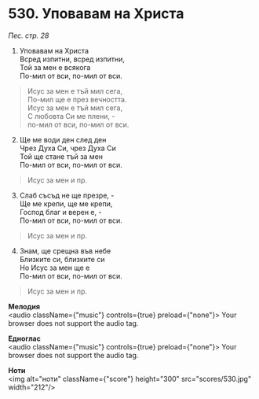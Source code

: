# 530. Уповавам на Христа  

*Пес. стр. 28*  

1. Уповавам на Христа  
Всред изпитни, всред изпитни,  
Той за мен е всякога  
По-мил от вси, по-мил от вси.  

> Исус за мен е тъй мил сега,  
> По-мил ще е през вечността.  
> Исус за мен е тъй мил сега,  
> С любовта Си ме плени, -  
> по-мил от вси, по-мил от вси.  

2. Ще ме води ден след ден  
Чрез Духа Си, чрез Духа Си  
Той ще стане тъй за мен  
По-мил от вси, по-мил от вси.  

> Исус за мен и пр.  

3. Слаб съсъд не ще презре, -  
Ще ме крепи, ще ме крепи,  
Господ благ и верен е, -  
По-мил от вси, по-мил от вси.  

> Исус за мен и пр.  

4. Знам, ще срещна във небе  
Близките си, близките си  
Но Исус за мен ще е  
По-мил от вси, по-мил от вси.  

> Исус за мен и пр.  

__Мелодия__  
<audio className={"music"} controls={true} preload={"none"}><source src="mp3/530.mp3" type="audio/mpeg"/>
Your browser does not support the audio tag.
</audio>  

__Едноглас__  
<audio className={"music"} controls={true} preload={"none"}><source src="transp/530.mp3" type="audio/mpeg"/>
Your browser does not support the audio tag.
</audio>  

__Ноти__  
<img alt="ноти" className={"score"} height="300" src="scores/530.jpg" width="212"/>
